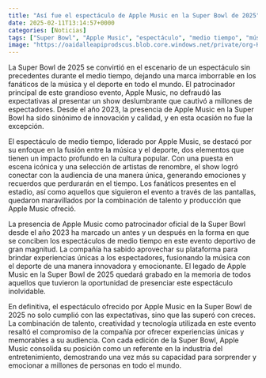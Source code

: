 ```yaml
---
title: "Así fue el espectáculo de Apple Music en la Super Bowl de 2025"
date: 2025-02-11T13:14:57+0000
categories: [Noticias]
tags: ["Super Bowl", "Apple Music", "espectáculo", "medio tiempo", "música", "deporte", "innovación."]
image: "https://oaidalleapiprodscus.blob.core.windows.net/private/org-HKmKxpuNw3Y88lm4EBrIPq0n/user-ZwiCXOggLL8ZNNKE2g7rXFmV/img-ojbqmQqYZnz3tGKTiX7SV1SM.png?st=2025-02-11T12%3A14%3A57Z&se=2025-02-11T14%3A14%3A57Z&sp=r&sv=2024-08-04&sr=b&rscd=inline&rsct=image/png&skoid=d505667d-d6c1-4a0a-bac7-5c84a87759f8&sktid=a48cca56-e6da-484e-a814-9c849652bcb3&skt=2025-02-11T06%3A14%3A52Z&ske=2025-02-12T06%3A14%3A52Z&sks=b&skv=2024-08-04&sig=eaqWwnstgcgyb7BnalZVZIORHVeYhKzNfIoP2t8BDgs%3D"
---
```


La Super Bowl de 2025 se convirtió en el escenario de un espectáculo sin precedentes durante el medio tiempo, dejando una marca imborrable en los fanáticos de la música y el deporte en todo el mundo. El patrocinador principal de este grandioso evento, Apple Music, no defraudó las expectativas al presentar un show deslumbrante que cautivó a millones de espectadores. Desde el año 2023, la presencia de Apple Music en la Super Bowl ha sido sinónimo de innovación y calidad, y en esta ocasión no fue la excepción.

El espectáculo de medio tiempo, liderado por Apple Music, se destacó por su enfoque en la fusión entre la música y el deporte, dos elementos que tienen un impacto profundo en la cultura popular. Con una puesta en escena icónica y una selección de artistas de renombre, el show logró conectar con la audiencia de una manera única, generando emociones y recuerdos que perdurarán en el tiempo. Los fanáticos presentes en el estadio, así como aquellos que siguieron el evento a través de las pantallas, quedaron maravillados por la combinación de talento y producción que Apple Music ofreció.

La presencia de Apple Music como patrocinador oficial de la Super Bowl desde el año 2023 ha marcado un antes y un después en la forma en que se conciben los espectáculos de medio tiempo en este evento deportivo de gran magnitud. La compañía ha sabido aprovechar su plataforma para brindar experiencias únicas a los espectadores, fusionando la música con el deporte de una manera innovadora y emocionante. El legado de Apple Music en la Super Bowl de 2025 quedará grabado en la memoria de todos aquellos que tuvieron la oportunidad de presenciar este espectáculo inolvidable.

En definitiva, el espectáculo ofrecido por Apple Music en la Super Bowl de 2025 no solo cumplió con las expectativas, sino que las superó con creces. La combinación de talento, creatividad y tecnología utilizada en este evento resaltó el compromiso de la compañía por ofrecer experiencias únicas y memorables a su audiencia. Con cada edición de la Super Bowl, Apple Music consolida su posición como un referente en la industria del entretenimiento, demostrando una vez más su capacidad para sorprender y emocionar a millones de personas en todo el mundo.
    